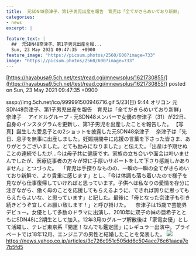 ```yaml
---
title:  元SDN48奈津子、第1子男児出産を報告　育児は「全てがきらめいており新鮮」  
categories:
- news
excerpt: |
  
feature_text: |
  ##  元SDN48奈津子、第1子男児出産を報...
  Sun, 23 May 2021 09:47:35  +0900
feature_image: "https://picsum.photos/2560/600?image=733"
image: "https://picsum.photos/2560/600?image=733"
---
```


[https://hayabusa9.5ch.net/test/read.cgi/mnewsplus/1621730855/](https://hayabusa9.5ch.net/test/read.cgi/mnewsplus/1621730855/)
posted on Sun, 23 May 2021 09:47:35  +0900

<!--more-->

sssp://img.5ch.net/ico/999991500946716.gif 5/23(日) 9:44 オリコン 元SDN48奈津子、第1子男児出産を報告　育児は「全てがきらめいており新鮮」 奈津子 　アイドルグループ・元SDN48メンバーで女優の奈津子（31）が22日、自身のインスタグラムを更新し、第1子男児を出産したことを報告した。 【写真】誕生した愛息子との2ショットを披露した元SDN48奈津子 　奈津子は「先日、息子を無事に出産しました。妊娠期間中に応援の言葉を下さった皆さま、ありがとうございました。とても励みになりました」と伝えた。「出産は予期せぬことの連続でしたが…今は母子共に健康です。家族の立ち合いや面会は叶いませんでしたが、医療従事者の方々が常に手厚いサポートをして下さり感謝しかありません」とつづった。 　「育児は手探りなものの、一瞬の一瞬の全てがきらめいており新鮮で、より貴重に感じます」とし、「今は体調も落ち着いたので様子を見ながら仕事復帰していければと思っています。子供へは私なりの愛情を存分に注ぎながら、働く母のことを応援してもらえるように、できれば誇りに思ってもらえたらよいな、と思っています」と記した。最後に「母となった奈津子も引き続きどうぞ宜しくお願い致します！」と呼び掛けた。 　奈津子は15歳で芸能界デビュー。女優として多数のドラマに出演し、2010年に双子の妹の亜希子とともにSDN48に2期生として加入。12年3月のグループ解散後は「家電女優」として活躍し、テレビ東京系『開運！なんでも鑑定団」にレギュラー出演中。プライベートでは18年12月、エンジニアの男性と結婚したことを発表した。 ![](https://amd-pctr.c.yimg.jp/r/iwiz-amd/20210523-00000330-oric-000-1-view.jpg) https://news.yahoo.co.jp/articles/3c726c951c505dd6c504aec76c61aaca7e7b5fd5
